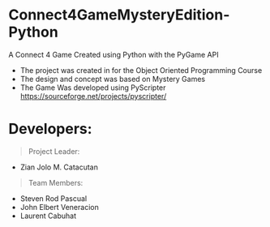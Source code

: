 # Connect4GameMysteryEdition-Python
A Connect 4 Game Created using Python with the PyGame API 
- The project was created in for the Object Oriented Programming Course
- The design and concept was based on Mystery Games
- The Game Was developed using PyScripter https://sourceforge.net/projects/pyscripter/

# Developers: 
> Project Leader:
- Zian Jolo M. Catacutan
> Team Members:
- Steven Rod Pascual
- John Elbert Veneracion
- Laurent Cabuhat

